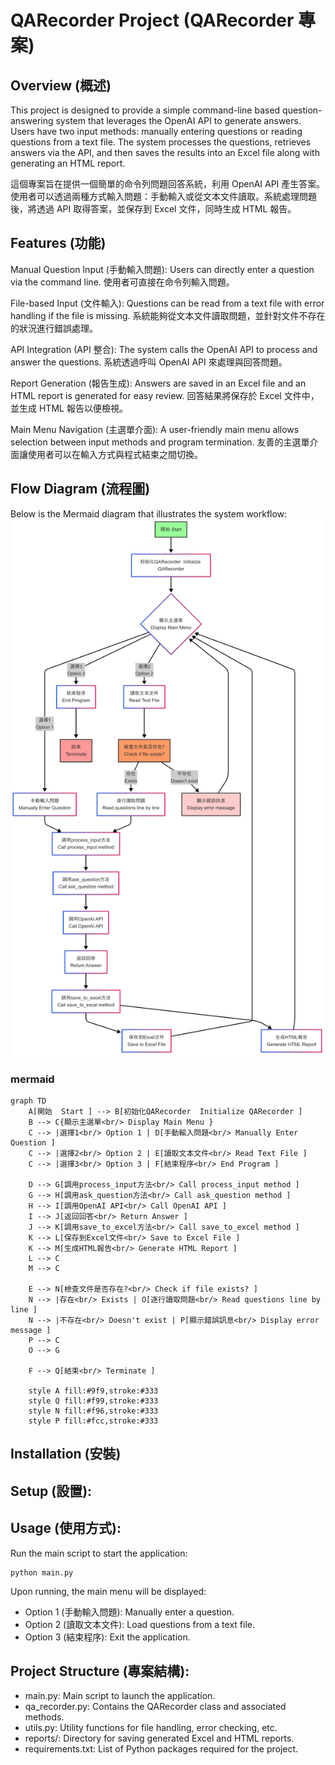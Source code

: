 # QARecorder Project (QARecorder 專案)
## Overview (概述)
This project is designed to provide a simple command-line based question-answering system that leverages the OpenAI API to generate answers. Users have two input methods: manually entering questions or reading questions from a text file. The system processes the questions, retrieves answers via the API, and then saves the results into an Excel file along with generating an HTML report.

這個專案旨在提供一個簡單的命令列問題回答系統，利用 OpenAI API 產生答案。使用者可以透過兩種方式輸入問題：手動輸入或從文本文件讀取。系統處理問題後，將透過 API 取得答案，並保存到 Excel 文件，同時生成 HTML 報告。

## Features (功能)
Manual Question Input (手動輸入問題):
Users can directly enter a question via the command line.
使用者可直接在命令列輸入問題。

File-based Input (文件輸入):
Questions can be read from a text file with error handling if the file is missing.
系統能夠從文本文件讀取問題，並針對文件不存在的狀況進行錯誤處理。

API Integration (API 整合):
The system calls the OpenAI API to process and answer the questions.
系統透過呼叫 OpenAI API 來處理與回答問題。

Report Generation (報告生成):
Answers are saved in an Excel file and an HTML report is generated for easy review.
回答結果將保存於 Excel 文件中，並生成 HTML 報告以便檢視。

Main Menu Navigation (主選單介面):
A user-friendly main menu allows selection between input methods and program termination.
友善的主選單介面讓使用者可以在輸入方式與程式結束之間切換。

## Flow Diagram (流程圖)
Below is the Mermaid diagram that illustrates the system workflow:
![image](https://github.com/cba542/api_agent/blob/main/Test_flow.png)

### mermaid
```
graph TD
    A[開始  Start ] --> B[初始化QARecorder  Initialize QARecorder ]
    B --> C{顯示主選單<br/> Display Main Menu }
    C --> |選擇1<br/> Option 1 | D[手動輸入問題<br/> Manually Enter Question ]
    C --> |選擇2<br/> Option 2 | E[讀取文本文件<br/> Read Text File ]
    C --> |選擇3<br/> Option 3 | F[結束程序<br/> End Program ]
    
    D --> G[調用process_input方法<br/> Call process_input method ]
    G --> H[調用ask_question方法<br/> Call ask_question method ]
    H --> I[調用OpenAI API<br/> Call OpenAI API ]
    I --> J[返回回答<br/> Return Answer ]
    J --> K[調用save_to_excel方法<br/> Call save_to_excel method ]
    K --> L[保存到Excel文件<br/> Save to Excel File ]
    K --> M[生成HTML報告<br/> Generate HTML Report ]
    L --> C
    M --> C
    
    E --> N[檢查文件是否存在?<br/> Check if file exists? ]
    N --> |存在<br/> Exists | O[逐行讀取問題<br/> Read questions line by line ]
    N --> |不存在<br/> Doesn't exist | P[顯示錯誤訊息<br/> Display error message ]
    P --> C
    O --> G
    
    F --> Q[結束<br/> Terminate ]
    
    style A fill:#9f9,stroke:#333
    style Q fill:#f99,stroke:#333
    style N fill:#f96,stroke:#333
    style P fill:#fcc,stroke:#333
```
## Installation (安裝)

## Setup (設置):

## Usage (使用方式):
Run the main script to start the application:
```
python main.py
```

Upon running, the main menu will be displayed:

* Option 1 (手動輸入問題): Manually enter a question.
* Option 2 (讀取文本文件): Load questions from a text file.
* Option 3 (結束程序): Exit the application.

## Project Structure (專案結構):
* main.py: Main script to launch the application.
* qa_recorder.py: Contains the QARecorder class and associated methods.
* utils.py: Utility functions for file handling, error checking, etc.
* reports/: Directory for saving generated Excel and HTML reports.
* requirements.txt: List of Python packages required for the project.
